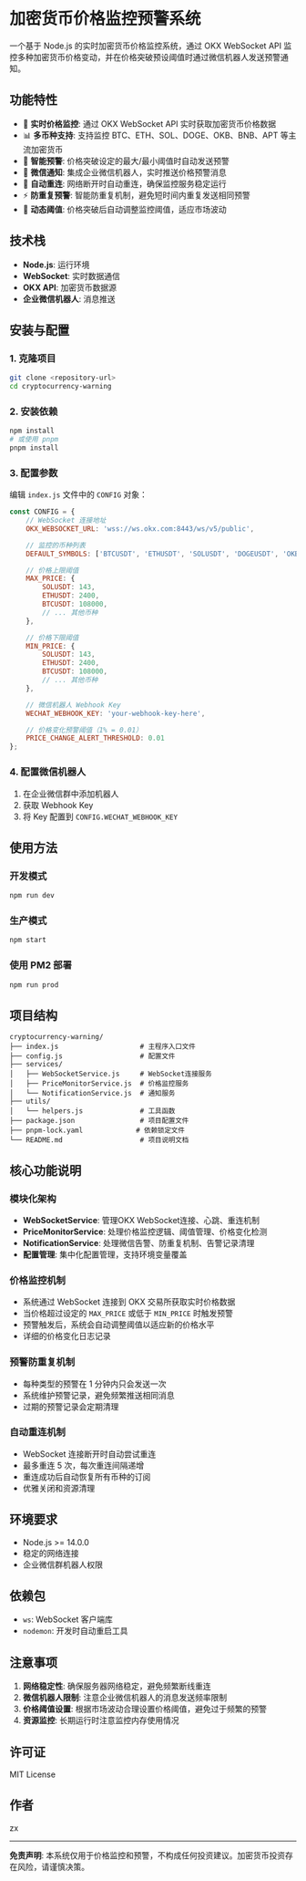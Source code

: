 # 加密货币价格监控预警系统

一个基于 Node.js 的实时加密货币价格监控系统，通过 OKX WebSocket API 监控多种加密货币价格变动，并在价格突破预设阈值时通过微信机器人发送预警通知。

## 功能特性

- 🔄 **实时价格监控**: 通过 OKX WebSocket API 实时获取加密货币价格数据
- 📊 **多币种支持**: 支持监控 BTC、ETH、SOL、DOGE、OKB、BNB、APT 等主流加密货币
- 🚨 **智能预警**: 价格突破设定的最大/最小阈值时自动发送预警
- 📱 **微信通知**: 集成企业微信机器人，实时推送价格预警消息
- 🔄 **自动重连**: 网络断开时自动重连，确保监控服务稳定运行
- ⚡ **防重复预警**: 智能防重复机制，避免短时间内重复发送相同预警
- 🎯 **动态阈值**: 价格突破后自动调整监控阈值，适应市场波动

## 技术栈

- **Node.js**: 运行环境
- **WebSocket**: 实时数据通信
- **OKX API**: 加密货币数据源
- **企业微信机器人**: 消息推送

## 安装与配置

### 1. 克隆项目

```bash
git clone <repository-url>
cd cryptocurrency-warning
```

### 2. 安装依赖

```bash
npm install
# 或使用 pnpm
pnpm install
```

### 3. 配置参数

编辑 `index.js` 文件中的 `CONFIG` 对象：

```javascript
const CONFIG = {
    // WebSocket 连接地址
    OKX_WEBSOCKET_URL: 'wss://ws.okx.com:8443/ws/v5/public',

    // 监控的币种列表
    DEFAULT_SYMBOLS: ['BTCUSDT', 'ETHUSDT', 'SOLUSDT', 'DOGEUSDT', 'OKBUSDT', 'BNBUSDT', 'APTUSDT'],

    // 价格上限阈值
    MAX_PRICE: {
        SOLUSDT: 143,
        ETHUSDT: 2400,
        BTCUSDT: 108000,
        // ... 其他币种
    },

    // 价格下限阈值
    MIN_PRICE: {
        SOLUSDT: 143,
        ETHUSDT: 2400,
        BTCUSDT: 108000,
        // ... 其他币种
    },

    // 微信机器人 Webhook Key
    WECHAT_WEBHOOK_KEY: 'your-webhook-key-here',

    // 价格变化预警阈值（1% = 0.01）
    PRICE_CHANGE_ALERT_THRESHOLD: 0.01
};
```

### 4. 配置微信机器人

1. 在企业微信群中添加机器人
2. 获取 Webhook Key
3. 将 Key 配置到 `CONFIG.WECHAT_WEBHOOK_KEY`

## 使用方法

### 开发模式

```bash
npm run dev
```

### 生产模式

```bash
npm start
```

### 使用 PM2 部署

```bash
npm run prod
```

## 项目结构

```
cryptocurrency-warning/
├── index.js                    # 主程序入口文件
├── config.js                   # 配置文件
├── services/
│   ├── WebSocketService.js     # WebSocket连接服务
│   ├── PriceMonitorService.js  # 价格监控服务
│   └── NotificationService.js  # 通知服务
├── utils/
│   └── helpers.js              # 工具函数
├── package.json                # 项目配置文件
├── pnpm-lock.yaml             # 依赖锁定文件
└── README.md                   # 项目说明文档
```

## 核心功能说明

### 模块化架构

- **WebSocketService**: 管理OKX WebSocket连接、心跳、重连机制
- **PriceMonitorService**: 处理价格监控逻辑、阈值管理、价格变化检测
- **NotificationService**: 处理微信告警、防重复机制、告警记录清理
- **配置管理**: 集中化配置管理，支持环境变量覆盖

### 价格监控机制

- 系统通过 WebSocket 连接到 OKX 交易所获取实时价格数据
- 当价格超过设定的 `MAX_PRICE` 或低于 `MIN_PRICE` 时触发预警
- 预警触发后，系统会自动调整阈值以适应新的价格水平
- 详细的价格变化日志记录

### 预警防重复机制

- 每种类型的预警在 1 分钟内只会发送一次
- 系统维护预警记录，避免频繁推送相同消息
- 过期的预警记录会定期清理

### 自动重连机制

- WebSocket 连接断开时自动尝试重连
- 最多重连 5 次，每次重连间隔递增
- 重连成功后自动恢复所有币种的订阅
- 优雅关闭和资源清理

## 环境要求

- Node.js >= 14.0.0
- 稳定的网络连接
- 企业微信群机器人权限

## 依赖包

- `ws`: WebSocket 客户端库
- `nodemon`: 开发时自动重启工具

## 注意事项

1. **网络稳定性**: 确保服务器网络稳定，避免频繁断线重连
2. **微信机器人限制**: 注意企业微信机器人的消息发送频率限制
3. **价格阈值设置**: 根据市场波动合理设置价格阈值，避免过于频繁的预警
4. **资源监控**: 长期运行时注意监控内存使用情况

## 许可证

MIT License

## 作者

zx

---

**免责声明**: 本系统仅用于价格监控和预警，不构成任何投资建议。加密货币投资存在风险，请谨慎决策。